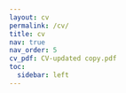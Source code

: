 ```yaml
---
layout: cv
permalink: /cv/
title: cv
nav: true
nav_order: 5
cv_pdf: CV-updated copy.pdf
toc:
  sidebar: left
---
```


